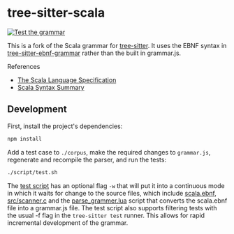 tree-sitter-scala
=================

[![Test the grammar](https://github.com/tree-sitter/tree-sitter-scala/actions/workflows/ci.yml/badge.svg)](https://github.com/tree-sitter/tree-sitter-scala/actions/workflows/ci.yml)

This is a fork of the
Scala grammar for [tree-sitter](https://github.com/tree-sitter/tree-sitter). It
uses the EBNF syntax in
[tree-sitter-ebnf-grammar](https://github.com/eatkins/tree-sitter-ebnf-generator)
rather than the built in grammar.js.

References

* [The Scala Language Specification](https://www.scala-lang.org/files/archive/spec/2.13/)
* [Scala Syntax Summary](https://www.scala-lang.org/files/archive/spec/2.13/13-syntax-summary.html)

Development
-----------

First, install the project's dependencies:

```sh
npm install
```


Add a test case to `./corpus`, make the required changes to `grammar.js`,
regenerate and recompile the parser, and run the tests:

```sh
./script/test.sh
```

The [test script](script/test.sh) has an optional flag `-w` that will put it
into a continuous mode in which it waits for change to the source files, which
include [scala.ebnf](scala.ebnf), [src/scanner.c](src/scanner.c) and the
[parse_grammer.lua](../../src/lua/parse_grammar.lua) script that converts the
scala.ebnf file into a grammar.js file. The test script also supports filtering
tests with the usual -f flag in the `tree-sitter test` runner. This allows for
rapid incremental development of the grammar.
